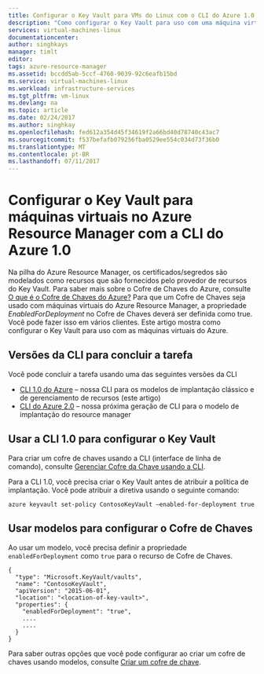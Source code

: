 ```yaml
---
title: Configurar o Key Vault para VMs do Linux com o CLI do Azure 1.0 | Microsoft Docs
description: "Como configurar o Key Vault para uso com uma máquina virtual do Azure Resource Manager com a CLI do Azure 1.0."
services: virtual-machines-linux
documentationcenter: 
author: singhkays
manager: timlt
editor: 
tags: azure-resource-manager
ms.assetid: bccdd5ab-5ccf-4760-9039-92c6eafb15bd
ms.service: virtual-machines-linux
ms.workload: infrastructure-services
ms.tgt_pltfrm: vm-linux
ms.devlang: na
ms.topic: article
ms.date: 02/24/2017
ms.author: singhkay
ms.openlocfilehash: fed612a354d45f34619f2a66bd40d78740c43ac7
ms.sourcegitcommit: f537befafb079256fba0529ee554c034d73f36b0
ms.translationtype: MT
ms.contentlocale: pt-BR
ms.lasthandoff: 07/11/2017
---
```

# <a name="set-up-key-vault-for-virtual-machines-in-azure-resource-manager-with-the-azure-cli-10"></a>Configurar o Key Vault para máquinas virtuais no Azure Resource Manager com a CLI do Azure 1.0
Na pilha do Azure Resource Manager, os certificados/segredos são modelados como recursos que são fornecidos pelo provedor de recursos do Key Vault. Para saber mais sobre o Cofre de Chaves do Azure, consulte [O que é o Cofre de Chaves do Azure?](../../key-vault/key-vault-whatis.md) Para que um Cofre de Chaves seja usado com máquinas virtuais do Azure Resource Manager, a propriedade *EnabledForDeployment* no Cofre de Chaves deverá ser definida como true. Você pode fazer isso em vários clientes. Este artigo mostra como configurar o Key Vault para uso com as máquinas virtuais do Azure.

## <a name="cli-versions-to-complete-the-task"></a>Versões da CLI para concluir a tarefa
Você pode concluir a tarefa usando uma das seguintes versões da CLI

- [CLI 1.0 do Azure](#quick-commands) – nossa CLI para os modelos de implantação clássico e de gerenciamento de recursos (este artigo)
- [CLI do Azure 2.0](../windows/key-vault-setup.md?toc=%2fazure%2fvirtual-machines%2flinux%2ftoc.json) – nossa próxima geração de CLI para o modelo de implantação do resource manager

## <a name="use-cli-10-to-set-up-key-vault"></a>Usar a CLI 1.0 para configurar o Key Vault
Para criar um cofre de chaves usando a CLI (interface de linha de comando), consulte [Gerenciar Cofre da Chave usando a CLI](../../key-vault/key-vault-manage-with-cli2.md#create-a-key-vault).

Para a CLI 1.0, você precisa criar o Key Vault antes de atribuir a política de implantação. Você pode atribuir a diretiva usando o seguinte comando:

    azure keyvault set-policy ContosoKeyVault –enabled-for-deployment true

## <a name="use-templates-to-set-up-key-vault"></a>Usar modelos para configurar o Cofre de Chaves
Ao usar um modelo, você precisa definir a propriedade `enabledForDeployment` como `true` para o recurso de Cofre de Chaves.

    {
      "type": "Microsoft.KeyVault/vaults",
      "name": "ContosoKeyVault",
      "apiVersion": "2015-06-01",
      "location": "<location-of-key-vault>",
      "properties": {
        "enabledForDeployment": "true",
        ....
        ....
      }
    }

Para saber outras opções que você pode configurar ao criar um cofre de chaves usando modelos, consulte [Criar um cofre de chave](https://azure.microsoft.com/documentation/templates/101-key-vault-create/).
